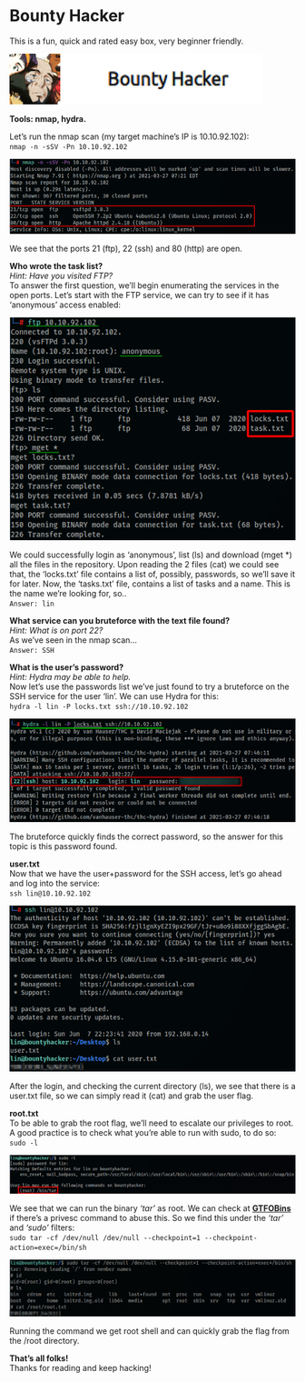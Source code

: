 # Bounty Hacker
This is a fun, quick and rated easy box, very beginner friendly.

![Bounty-Hacker](../Images/thm_bounty_hacker_1.png)

**Tools: nmap, hydra.**

Let’s run the nmap scan (my target machine’s IP is 10.10.92.102):  
`nmap -n -sSV -Pn 10.10.92.102`

![Bounty-Hacker](../Images/thm_bounty_hacker_2.png)

We see that the ports 21 (ftp), 22 (ssh) and 80 (http) are open.

**Who wrote the task list?**  
*Hint: Have you visited FTP?*  
To answer the first question, we’ll begin enumerating the services in the open ports. Let’s start with the FTP service, we can try to see if it has ‘anonymous’ access enabled:

![Bounty-Hacker](../Images/thm_bounty_hacker_3.png)

We could successfully login as ‘anonymous’, list (ls) and download (mget \*) all the files in the repository. Upon reading the 2 files (cat) we could see that, the ‘locks.txt’ file contains a list of, possibly, passwords, so we’ll save it for later. Now, the ‘tasks.txt’ file, contains a list of tasks and a name. This is the name we’re looking for, so..  
`Answer: lin`

**What service can you bruteforce with the text file found?**  
*Hint: What is on port 22?*  
As we’ve seen in the nmap scan…  
`Answer: SSH`

**What is the user’s password?**  
*Hint: Hydra may be able to help.*  
Now let’s use the passwords list we’ve just found to try a bruteforce on the SSH service for the user ‘lin’. We can use Hydra for this:  
`hydra -l lin -P locks.txt ssh://10.10.92.102`

![Bounty-Hacker](../Images/thm_bounty_hacker_4.png)

The bruteforce quickly finds the correct password, so the answer for this topic is this password found.

**user.txt**  
Now that we have the user+password for the SSH access, let’s go ahead and log into the service:  
`ssh lin@10.10.92.102`

![Bounty-Hacker](../Images/thm_bounty_hacker_5.png)

After the login, and checking the current directory (ls), we see that there is a user.txt file, so we can simply read it (cat) and grab the user flag.

**root.txt**  
To be able to grab the root flag, we’ll need to escalate our privileges to root. A good practice is to check what you’re able to run with sudo, to do so:  
`sudo -l`

![Bounty-Hacker](../Images/thm_bounty_hacker_6.png)

We see that we can run the binary *‘tar’* as root. We can check at [**GTFOBins**](https://gtfobins.github.io/) if there’s a privesc command to abuse this. So we find this under the *‘tar’* and *‘sudo’* filters:  
`sudo tar -cf /dev/null /dev/null --checkpoint=1 --checkpoint-action=exec=/bin/sh`

![Bounty-Hacker](../Images/thm_bounty_hacker_7.png)

Running the command we get root shell and can quickly grab the flag from the /root directory.

**That’s all folks!**  
Thanks for reading and keep hacking!
